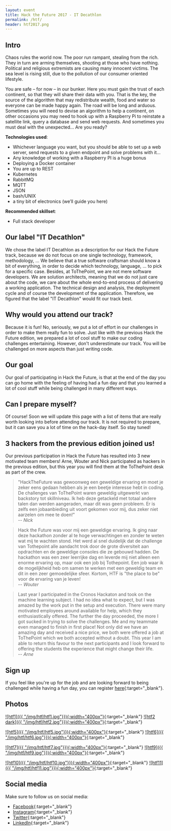```yaml
---
layout: event
title: Hack the Future 2017 - IT Decathlon
permalink: /htf/
header: htf2017.png
---
```

## Intro

Chaos rules the world now. The poor run rampant, stealing from the rich. They in turn are arming themselves, shooting at those who have nothing. Political and religious extremists are causing many innocent victims. The sea level is rising still, due to the pollution of our consumer oriented lifestyle.

You are safe – for now – in our bunker. Here you must gain the trust of each continent, so that they will share their data with you. That is the key, the source of the algorithm that may redistribute wealth, food and water so everyone can be made happy again. The road will be long and arduous. Sometimes you will need to devise an algorithm to help a continent, on other occasions you may need to hook up with a Raspberry Pi to reinstate a satellite link, query a database and send web requests. And sometimes you must deal with the unexpected... Are you ready?

__Technologies used__:

* Whichever language you want, but you should be able to set up a web server, send requests to a given endpoint and solve problems with it...
* Any knowledge of working with a Raspberry PI is a huge bonus
* Deploying a Docker container
* You are up to REST
* Kubernetes
* RabbitMQ
* MQTT
* JSON
* bash/UNIX
* a tiny bit of electronics (we’ll guide you here)

__Recommended skillset__:

* Full stack developer

## Our label "IT Decathlon"

We chose the label IT Decathlon as a description for our Hack the Future track, because we do not focus on one single technology, framework, methodology, ... We believe that a true software craftsman should know a bit of everything, in order to decide which technology, language, ... to pick for a specific case. Besides, at ToThePoint, we are not mere software developers. We are solution architects, meaning that we do not just care about the code, we care about the whole end-to-end process of delivering a working application. The technical design and analysis, the deployment cycle and of course the development of the application. Therefore, we figured that the label "IT Decathlon" would fit our track best.

## Why would you attend our track?

Because it is fun! No, seriously, we put a lot of effort in our challenges in order to make them really fun to solve. Just like with the previous Hack the Future edition, we prepared a lot of cool stuff to make our coding challenges entertaining. However, don't underestimate our track. You will be challenged on more aspects than just writing code.

## Our goal

Our goal of participating in Hack the Future, is that at the end of the day you can go home with the feeling of having had a fun day and that you learned a lot of cool stuff while being challenged in many different ways.

## Can I prepare myself?

Of course! Soon we will update this page with a list of items that are really worth looking into before attending our track. It is not required to prepare, but it can save you a lot of time on the hack-day itself. So stay tuned!

## 3 hackers from the previous edition joined us!

Our previous participation in Hack the Future has resulted into 3 new motivated team members! Arne, Wouter and Nick participated as hackers in the previous edition, but this year you will find them at the ToThePoint desk as part of the crew.


> "HackTheFuture was gewoonweg een geweldige ervaring en moet je zeker eens gedaan hebben als je een beetje interesse hebt in coding.
> De challenges van ToThePoint waren geweldig uitgewerkt van backstory tot skillniveau.
> Ik heb deze getackeld met totaal andere talen dan werden aangeraden, maar dit was geen probleem.
> Er is zelfs een jobaanbieding uit voort gekomen voor mij, dus zeker niet aarzelen om mee te doen!"  
> -- <i>Nick</i>


> Hack the Future was voor mij een geweldige ervaring. Ik ging naar deze hackathon zonder al te hoge verwachtingen en zonder te weten wat mij te wachten stond.
> Het werd al snel duidelijk dat de challenge van Tothepoint alle aandacht trok door de grote diversiteit aan opdrachten en de geweldige consoles die ze gebouwd hadden.
> De hackathon was een zeer leerrijke dag en leverde mij niet alleen een enorme ervaring op, maar ook een job bij Tothepoint. Een job waar ik de mogelijkheid heb om samen te werken met een geweldig team en dit in een zeer gemoedelijke sfeer. 
> Kortom, HTF is "the place to be" voor de ervaring van je leven!  
> -- <i>Wouter</i>


> Last year I participated in the Cronos Hackaton and took on the machine learning subject. I had no idea what to expect, but I was amazed by the work put in the setup and execution. 
> There were many motivated employees around available for help, which they enthusiastically offered. The further the day proceeded, the more I got sucked in trying to solve the challenges. Me and my teammate even managed to finish in first place!
> Not only did we have an amazing day and received a nice price, we both were offered a job at ToThePoint which we both accepted without a doubt.
> This year I am able to return this favour to the next participants and I look forward to offering the students the experience that might change their life.  
> -- <i>Arne</i>

## Sign up

If you feel like you're up for the job and are looking forward to being challenged while having a fun day, you can register [here](http://register2.hackthefuture.be){:target="_blank"}.

## Photos

[![htf1]({{ "/img/htf/htf1.jpg"}}){:width="400px"}](../img/htf/htf1.jpg){:target="_blank"}
[![htf2 dark]({{ "/img/htf/htf2.jpg"}}){:width="400px"}](../img/htf/htf2.jpg){:target="_blank"}

[![htf5]({{ "/img/htf/htf5.jpg"}}){:width="400px"}](../img/htf/htf5.jpg){:target="_blank"}
[![htf6]({{ "/img/htf/htf6.jpg"}}){:width="400px"}](../img/htf/htf6.jpg){:target="_blank"}

[![htf7]({{ "/img/htf/htf7.jpg"}}){:width="400px"}](../img/htf/htf7.jpg){:target="_blank"}
[![htf9]({{ "/img/htf/htf9.jpg"}}){:width="400px"}](../img/htf/htf9.jpg){:target="_blank"}

[![htf10]({{ "/img/htf/htf10.jpg"}}){:width="400px"}](../img/htf/htf10.jpg){:target="_blank"}
[![htf11]({{ "/img/htf/htf11.jpg"}}){:width="400px"}](../img/htf/htf11.jpg){:target="_blank"}

## Social media

Make sure to follow us on social media:

* [Facebook](https://www.facebook.com/ToThePointITCo){:target="_blank"}
* [Instagram](https://www.instagram.com/wearetothepoint){:target="_blank"}
* [Twitter](https://twitter.com/ToThePoint_ITCo){:target="_blank"}
* [LinkedIn](https://www.linkedin.com/company/to-the-point-it-company){:target="_blank"}
